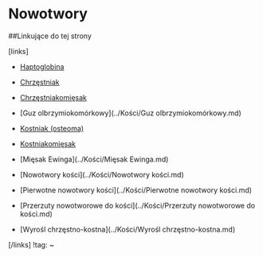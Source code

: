 # Nowotwory





##Linkujące do tej strony

[links]

- [Haptoglobina](../../Badania/Laboratoryjne/Haptoglobina.md)

- [Chrzęstniak](../Kości/Chrzęstniak.md)

- [Chrzęstniakomięsak](../Kości/Chrzęstniakomięsak.md)

- [Guz olbrzymiokomórkowy](../Kości/Guz olbrzymiokomórkowy.md)

- [Kostniak (osteoma)](../Kości/Kostniak.md)

- [Kostniakomięsak](../Kości/Kostniakomięsak.md)

- [Mięsak Ewinga](../Kości/Mięsak Ewinga.md)

- [Nowotwory kości](../Kości/Nowotwory kości.md)

- [Pierwotne nowotwory kości](../Kości/Pierwotne nowotwory kości.md)

- [Przerzuty nowotworowe do kości](../Kości/Przerzuty nowotworowe do kości.md)

- [Wyrośl chrzęstno-kostna](../Kości/Wyrośl chrzęstno-kostna.md)


[/links]
!tag:
~

